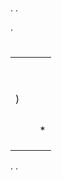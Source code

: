 # 

. .

.

#  

|  |  |  |
| ------- | ---------------------- | -------------------------- |
|  |            |                    |
|    |              |                      |
|          |              |                      |
|       |             |                     |
|       |              |                      |
|   |              |                      |
|         |               |                       |
|         |                |                        |
|      |               |                      |
| )    |  |                        |
|    |              |                      |
|      |       |               |
|    |    |                     |
|    |              |                      |
|   |               |  *                   |
|   |        |                      |
|    |              |                      |
|      |              |                      |



. . 
